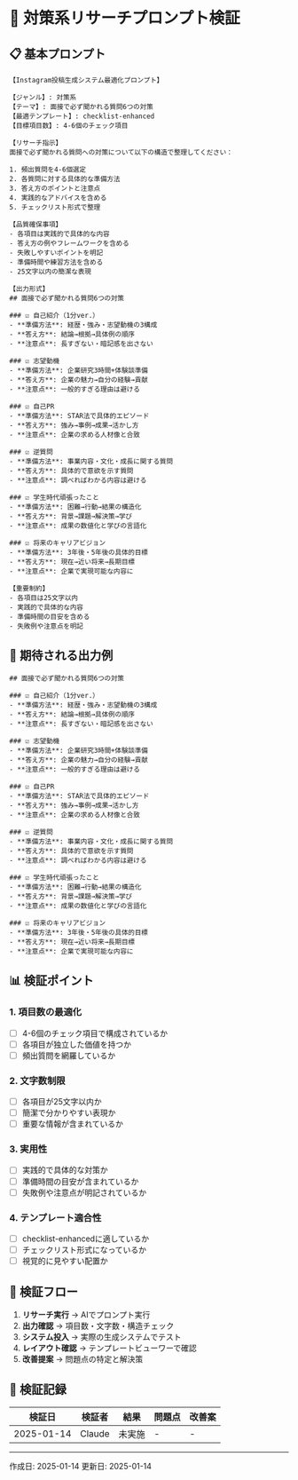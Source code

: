 # 🎯 対策系リサーチプロンプト検証

## 📋 基本プロンプト

```
【Instagram投稿生成システム最適化プロンプト】

【ジャンル】: 対策系
【テーマ】: 面接で必ず聞かれる質問6つの対策
【最適テンプレート】: checklist-enhanced
【目標項目数】: 4-6個のチェック項目

【リサーチ指示】
面接で必ず聞かれる質問への対策について以下の構造で整理してください：

1. 頻出質問を4-6個選定
2. 各質問に対する具体的な準備方法
3. 答え方のポイントと注意点
4. 実践的なアドバイスを含める
5. チェックリスト形式で整理

【品質確保事項】
- 各項目は実践的で具体的な内容
- 答え方の例やフレームワークを含める
- 失敗しやすいポイントを明記
- 準備時間や練習方法を含める
- 25文字以内の簡潔な表現

【出力形式】
## 面接で必ず聞かれる質問6つの対策

### ☑️ 自己紹介（1分ver.）
- **準備方法**: 経歴・強み・志望動機の3構成
- **答え方**: 結論→根拠→具体例の順序
- **注意点**: 長すぎない・暗記感を出さない

### ☑️ 志望動機
- **準備方法**: 企業研究3時間+体験談準備
- **答え方**: 企業の魅力→自分の経験→貢献
- **注意点**: 一般的すぎる理由は避ける

### ☑️ 自己PR
- **準備方法**: STAR法で具体的エピソード
- **答え方**: 強み→事例→成果→活かし方
- **注意点**: 企業の求める人材像と合致

### ☑️ 逆質問
- **準備方法**: 事業内容・文化・成長に関する質問
- **答え方**: 具体的で意欲を示す質問
- **注意点**: 調べればわかる内容は避ける

### ☑️ 学生時代頑張ったこと
- **準備方法**: 困難→行動→結果の構造化
- **答え方**: 背景→課題→解決策→学び
- **注意点**: 成果の数値化と学びの言語化

### ☑️ 将来のキャリアビジョン
- **準備方法**: 3年後・5年後の具体的目標
- **答え方**: 現在→近い将来→長期目標
- **注意点**: 企業で実現可能な内容に

【重要制約】
- 各項目は25文字以内
- 実践的で具体的な内容
- 準備時間の目安を含める
- 失敗例や注意点を明記
```

## 🎯 期待される出力例

```
## 面接で必ず聞かれる質問6つの対策

### ☑️ 自己紹介（1分ver.）
- **準備方法**: 経歴・強み・志望動機の3構成
- **答え方**: 結論→根拠→具体例の順序
- **注意点**: 長すぎない・暗記感を出さない

### ☑️ 志望動機
- **準備方法**: 企業研究3時間+体験談準備
- **答え方**: 企業の魅力→自分の経験→貢献
- **注意点**: 一般的すぎる理由は避ける

### ☑️ 自己PR
- **準備方法**: STAR法で具体的エピソード
- **答え方**: 強み→事例→成果→活かし方
- **注意点**: 企業の求める人材像と合致

### ☑️ 逆質問
- **準備方法**: 事業内容・文化・成長に関する質問
- **答え方**: 具体的で意欲を示す質問
- **注意点**: 調べればわかる内容は避ける

### ☑️ 学生時代頑張ったこと
- **準備方法**: 困難→行動→結果の構造化
- **答え方**: 背景→課題→解決策→学び
- **注意点**: 成果の数値化と学びの言語化

### ☑️ 将来のキャリアビジョン
- **準備方法**: 3年後・5年後の具体的目標
- **答え方**: 現在→近い将来→長期目標
- **注意点**: 企業で実現可能な内容に
```

## 📊 検証ポイント

### 1. 項目数の最適化
- [ ] 4-6個のチェック項目で構成されているか
- [ ] 各項目が独立した価値を持つか
- [ ] 頻出質問を網羅しているか

### 2. 文字数制限
- [ ] 各項目が25文字以内か
- [ ] 簡潔で分かりやすい表現か
- [ ] 重要な情報が含まれているか

### 3. 実用性
- [ ] 実践的で具体的な対策か
- [ ] 準備時間の目安が含まれているか
- [ ] 失敗例や注意点が明記されているか

### 4. テンプレート適合性
- [ ] checklist-enhancedに適しているか
- [ ] チェックリスト形式になっているか
- [ ] 視覚的に見やすい配置か

## 🔄 検証フロー

1. **リサーチ実行** → AIでプロンプト実行
2. **出力確認** → 項目数・文字数・構造チェック
3. **システム投入** → 実際の生成システムでテスト
4. **レイアウト確認** → テンプレートビューワーで確認
5. **改善提案** → 問題点の特定と解決策

## 📝 検証記録

| 検証日 | 検証者 | 結果 | 問題点 | 改善案 |
|--------|--------|------|--------|--------|
| 2025-01-14 | Claude | 未実施 | - | - |

---

作成日: 2025-01-14
更新日: 2025-01-14